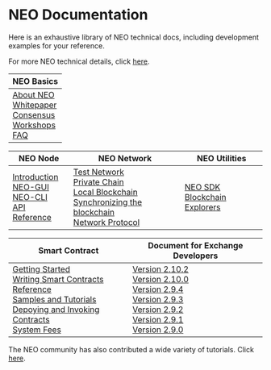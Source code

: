 # NEO Documentation

Here is an exhaustive library of NEO technical docs, including development examples for your reference.

For more NEO technical details, click [here](https://docs.neo.org/developerguide/en/index.html).

| NEO Basics                                                   |
| ------------------------------------------------------------ |
| [About NEO](basic/about.md)<br />[Whitepaper](whitepaper.md)<br />[Consensus](basic/consensus/whitepaper.md)<br />[Workshops](workshop/README.md)<br />[FAQ](faq.md) |

| NEO Node                                                     | NEO Network                                                  | NEO Utilities                                                |
| ------------------------------------------------------------ | ------------------------------------------------------------ | ------------------------------------------------------------ |
| [Introduction](node/introduction.md)<br />[NEO-GUI](node/gui/install.md)<br />[NEO-CLI](node/cli/cli.md)<br />[API Reference](node/cli/apigen.md) | [Test Network](network/testnet.md)<br />[Private Chain](network/private-chain/private-chain.md)<br />[Local Blockchain](network/local-chain.md)<br />[Synchronizing the blockchain](network/syncblocks.md)<br />[Network Protocol](network/network-protocol.md) | [NEO SDK](utility/sdk/introduction.md)<br />[Blockchain Explorers](utility/explorers.md) |

| Smart Contract                                               | Document for Exchange Developers                             |
| ------------------------------------------------------------ | ------------------------------------------------------------ |
| [Getting Started](sc/gettingstarted/introduction.md)<br />[Writing Smart Contracts](sc/write/basics.md)<br />[Reference](sc/reference/api.md)<br />[Samples and Tutorials](sc/tutorial/HelloWorld.md)<br />[Depoying and Invoking Contracts](sc/deploy-invoke.md)<br />[System Fees](sc/systemfees.md) | [Version 2.10.2](exchange/2.10.2/deploynode.md)<br />[Version 2.10.0](exchange/v2.10.0.md)<br />[Version 2.9.4](exchange/v2.9.4.md)<br />[Version 2.9.3](exchange/v2.9.3.md)<br />[Version 2.9.2](exchange/v2.9.2.md)<br />[Version 2.9.1](exchange/v2.9.1.md)<br />[Version 2.9.0](exchange/v2.9.0.md)<br /> |


The NEO community has also contributed a wide variety of tutorials. Click [here](../communitydoc.md).
